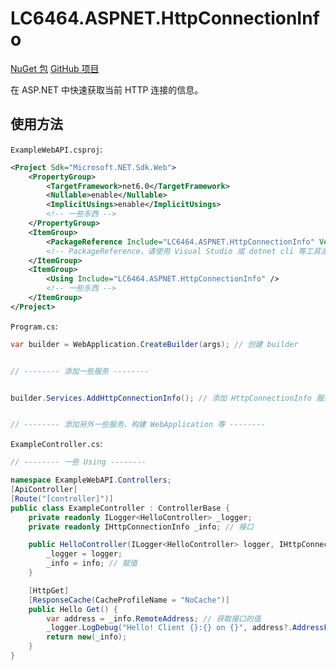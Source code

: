 # LC6464.ASPNET.HttpConnectionInfo

[NuGet 包](https://www.nuget.org/packages/LC6464.ASPNET.HttpConnectionInfo "NuGet.Org")
[GitHub 项目](https://github.com/lc6464/LC6464.ASPNET.HttpConnectionInfo "GitHub.Com")

在 ASP.NET 中快速获取当前 HTTP 连接的信息。

## 使用方法
`ExampleWebAPI.csproj`:
``` xml
<Project Sdk="Microsoft.NET.Sdk.Web">
	<PropertyGroup>
		<TargetFramework>net6.0</TargetFramework>
		<Nullable>enable</Nullable>
		<ImplicitUsings>enable</ImplicitUsings>
		<!-- 一些东西 -->
	</PropertyGroup>
	<ItemGroup>
		<PackageReference Include="LC6464.ASPNET.HttpConnectionInfo" Version="1.2.0" />
		<!-- PackageReference，请使用 Visual Studio 或 dotnet cli 等工具添加 -->
	</ItemGroup>
	<ItemGroup>
		<Using Include="LC6464.ASPNET.HttpConnectionInfo" />
		<!-- 一些东西 -->
	</ItemGroup>
</Project>
```

`Program.cs`:
``` csharp
var builder = WebApplication.CreateBuilder(args); // 创建 builder


// -------- 添加一些服务 --------


builder.Services.AddHttpConnectionInfo(); // 添加 HttpConnectionInfo 服务


// -------- 添加另外一些服务、构建 WebApplication 等 --------
```

`ExampleController.cs`:
``` csharp
// -------- 一些 Using --------

namespace ExampleWebAPI.Controllers;
[ApiController]
[Route("[controller]")]
public class ExampleController : ControllerBase {
	private readonly ILogger<HelloController> _logger;
	private readonly IHttpConnectionInfo _info; // 接口

	public HelloController(ILogger<HelloController> logger, IHttpConnectionInfo info) { // 依赖注入
		_logger = logger;
		_info = info; // 赋值
	}

	[HttpGet]
	[ResponseCache(CacheProfileName = "NoCache")]
	public Hello Get() {
		var address = _info.RemoteAddress; // 获取接口的值
		_logger.LogDebug("Hello! Client {}:{} on {}", address?.AddressFamily == AddressFamily.InterNetworkV6 ? $"[{address}]" : address, _info.RemotePort, _info.Protocol);
		return new(_info);
	}
}
```